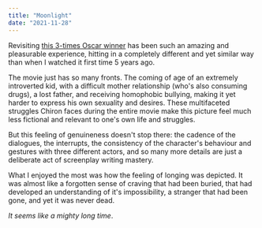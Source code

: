 ```yaml
---
title: "Moonlight"
date: "2021-11-28"
---
```


Revisiting [this 3-times Oscar winner](https://www.imdb.com/title/tt4975722) has been such an amazing and pleasurable experience, hitting in a completely different and yet similar way than when I watched it first time 5 years ago.

The movie just has so many fronts. The coming of age of an extremely introverted kid, with a difficult mother relationship (who's also consuming drugs), a lost father, and receiving homophobic bullying, making it yet harder to express his own sexuality and desires. These multifaceted struggles Chiron faces during the entire movie make this picture feel much less fictional and relevant to one's own life and struggles.

But this feeling of genuineness doesn't stop there: the cadence of the dialogues, the interrupts, the consistency of the character's behaviour and gestures with three different actors, and so many more details are just a deliberate act of screenplay writing mastery.

What I enjoyed the most was how the feeling of longing was depicted. It was almost like a forgotten sense of craving that had been buried, that had developed an understanding of it's impossibility, a stranger that had been gone, and yet it was never dead.

_It seems like a mighty long time_.
